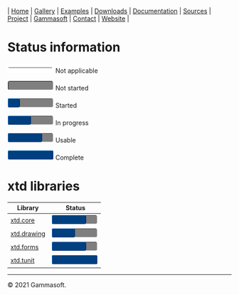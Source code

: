 | [Home](home.md) | [Gallery](gallery.md) | [Examples](examples.md) | [Downloads](downloads.md) | [Documentation](documentation.md) | [Sources](https://github.com/gammasoft71/xtd) | [Project](https://sourceforge.net/projects/xtdpro/) | [Gammasoft](gammasoft.md)  | [Contact](contact.md) | [Website](https://gammasoft71.wixsite.com/xtdpro) |

# Status information

![progressina](pictures/progress_ina.png) Not applicable

![progress0](pictures/progress0.png) Not started

![progress25](pictures/progress25.png) Started

![progress50](pictures/progress50.png) In progress

![progress75](pictures/progress75.png) Usable

![progress100](pictures/progress100.png) Complete

# xtd libraries

| Library                                          | Status                                   |
|--------------------------------------------------|------------------------------------------|
| [xtd.core](development_status_xtd_core.md)       | ![progress75](pictures/progress75.png)   |
| [xtd.drawing](development_status_xtd_drawing.md) | ![progress75](pictures/progress50.png)   |
| [xtd.forms](development_status_xtd_forms.md)     | ![progress75](pictures/progress75.png)   |
| [xtd.tunit](development_status_xtd_tunit.md)     | ![progress100](pictures/progress100.png) |

______________________________________________________________________________________________

© 2021 Gammasoft.

